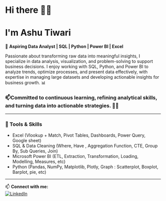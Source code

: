 #   Hi there 👋😃
#  I'm Ashu Tiwari  

🚀 **Aspiring Data Analyst | SQL | Python | Power BI | Excel**  

Passionate about transforming raw data into meaningful insights, I specialize in data analysis, visualization, and problem-solving to support business decisions. I enjoy working with SQL, Python, and Power BI to analyze trends, optimize processes, and present data effectively, with expertise in managing large datasets and developing actionable insights for business growth. 📊


### 📫Committed to continuous learning, refining analytical skills, and turning data into actionable strategies. 🚀😊  

---
### 💼 Tools & Skills
- Excel (Vlookup + Match, Pivot Tables, Dashboards, Power Query, Google sheet)
- SQL & Data Cleaning (Where, Have , Aggregation Function, CTE, Group By, Sub Queries, Join)
- Microsoft Power BI (ETL, Extraction, Transformation, Loading, Modelling, Measures, etc)
- Python (Pandas, NumPy, Matplotlib, Plotly, Graph : Scatterplot, Boxplot, Barplot, pie, etc)
---

📫 **Connect with me:**  
[![LinkedIn](https://img.shields.io/badge/LinkedIn-AshuTiwari-blue?logo=linkedin)](www.linkedin.com/in/ashu-tiwari-277b75344)

